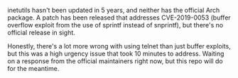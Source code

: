 inetutils hasn't been updated in 5 years, and neither has the official Arch package. A patch has been released that addresses CVE-2019-0053 (buffer overflow exploit from the use of sprintf instead of snprintf), but there's no official release in sight.

Honestly, there's a lot more wrong with using telnet than just buffer exploits, but this was a high urgency issue that took 10 minutes to address. Waiting on a response from the official maintainers right now, but this repo will do for the meantime.
